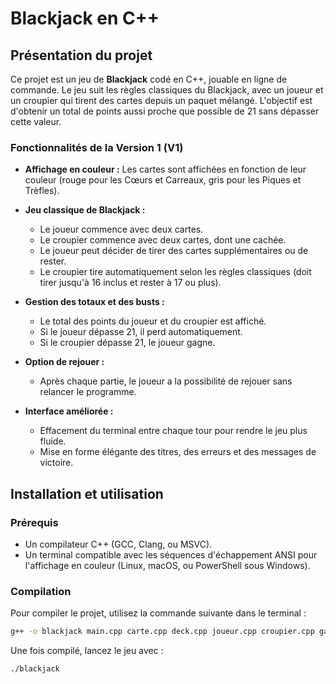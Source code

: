 # Blackjack en C++

## Présentation du projet

Ce projet est un jeu de **Blackjack** codé en C++, jouable en ligne de commande. Le jeu suit les règles classiques du Blackjack, avec un joueur et un croupier qui tirent des cartes depuis un paquet mélangé. L'objectif est d'obtenir un total de points aussi proche que possible de 21 sans dépasser cette valeur.

### Fonctionnalités de la Version 1 (V1)

- **Affichage en couleur :** Les cartes sont affichées en fonction de leur couleur (rouge pour les Cœurs et Carreaux, gris pour les Piques et Trèfles).
  
- **Jeu classique de Blackjack :** 
  - Le joueur commence avec deux cartes.
  - Le croupier commence avec deux cartes, dont une cachée.
  - Le joueur peut décider de tirer des cartes supplémentaires ou de rester.
  - Le croupier tire automatiquement selon les règles classiques (doit tirer jusqu'à 16 inclus et rester à 17 ou plus).
    
- **Gestion des totaux et des busts :** 
  - Le total des points du joueur et du croupier est affiché.
  - Si le joueur dépasse 21, il perd automatiquement.
  - Si le croupier dépasse 21, le joueur gagne.
    
- **Option de rejouer :** 
  - Après chaque partie, le joueur a la possibilité de rejouer sans relancer le programme.
    
- **Interface améliorée :** 
  - Effacement du terminal entre chaque tour pour rendre le jeu plus fluide.
  - Mise en forme élégante des titres, des erreurs et des messages de victoire.

## Installation et utilisation

### Prérequis

- Un compilateur C++ (GCC, Clang, ou MSVC).
- Un terminal compatible avec les séquences d'échappement ANSI pour l'affichage en couleur (Linux, macOS, ou PowerShell sous Windows).

### Compilation

Pour compiler le projet, utilisez la commande suivante dans le terminal :

```bash
g++ -o blackjack main.cpp carte.cpp deck.cpp joueur.cpp croupier.cpp game-tools.cpp
```

Une fois compilé, lancez le jeu avec :
```bash
./blackjack
```

